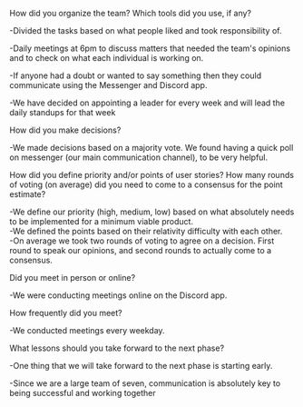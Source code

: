 How did you organize the team? Which tools did you use, if any?

-Divided the tasks based on what people liked and took responsibility of.

-Daily meetings at 6pm to discuss matters that needed the team's opinions and to check on what each individual is working on.

-If anyone had a doubt or wanted to say something then they could communicate using the Messenger and Discord app.

-We have decided on appointing a leader for every week and will lead the daily standups for that week

How did you make decisions?

-We made decisions based on a majority vote. We found having a quick poll on messenger (our main communication channel), to be very helpful. 

How did you define priority and/or points of user stories? How many rounds of voting (on average) did you need to come to a consensus for the point estimate?

-We define our priority (high, medium, low) based on what absolutely needs to be implemented for a minimum viable product.   
-We defined the points based on their relativity difficulty with each other.  
-On average we took two rounds of voting to agree on a decision. First round to speak our opinions, and second rounds to actually come to a consensus.  



Did you meet in person or online?

-We were conducting meetings online on the Discord app.

How frequently did you meet?

-We conducted meetings every weekday.

What lessons should you take forward to the next phase?

-One thing that we will take forward to the next phase is starting early.

-Since we are a large team of seven, communication is absolutely key to being successful and working together
